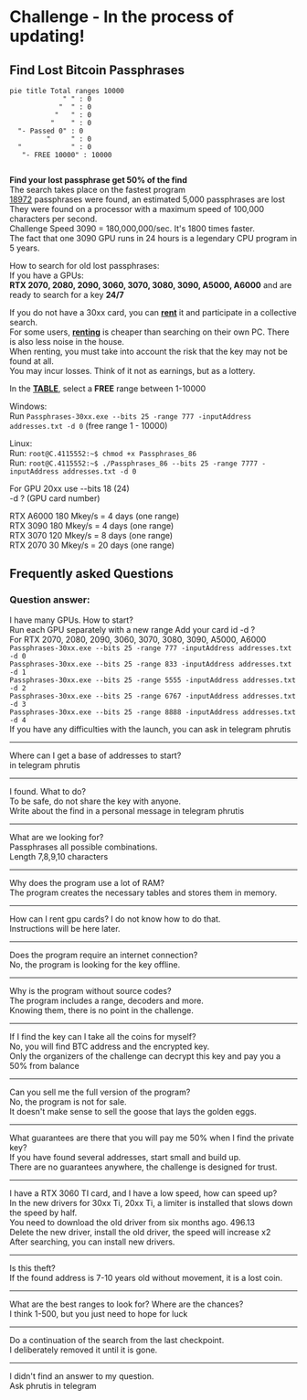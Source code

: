 # Challenge - In the process of updating!
## Find Lost Bitcoin Passphrases

```mermaid
pie title Total ranges 10000
             " " : 0
            "  " : 0
           "   " : 0
          "    " : 0
  "- Passed 0" : 0
         "     " : 0
  "            " : 0
   "- FREE 10000" : 10000
   
```
**Find your lost passphrase get 50% of the find**</br>
The search takes place on the fastest program</br>
[18972](https://allprivatekeys.com/hacked-brainwallets-with-balance) passphrases were found, an estimated 5,000 passphrases are lost</br>
They were found on a processor with a maximum speed of 100,000 characters per second.</br>
Challenge Speed 3090 = 180,000,000/sec. It's 1800 times faster.</br>
The fact that one 3090 GPU runs in 24 hours is a legendary CPU program in 5 years.</br>

How to search for old lost passphrases:</br>
If you have a GPUs:</br>
**RTX 2070, 2080, 2090, 3060, 3070, 3080, 3090, A5000, A6000** and are ready to search for a key **24/7**</br>

If you do not have a 30xx card, you can [**rent**](https://vast.ai) it and participate in a collective search. </br>
For some users, [**renting**](https://vast.ai) is cheaper than searching on their own PC. There is also less noise in the house.</br>
When renting, you must take into account the risk that the key may not be found at all.</br> 
You may incur losses. Think of it not as earnings, but as a lottery.

In the [**TABLE**](https://github.com/phrutis/Passphrases/blob/main/Others/table.md), select a **FREE** range between 1-10000

Windows:</br>
Run ```Passphrases-30xx.exe --bits 25 -range 777 -inputAddress addresses.txt -d 0``` (free range 1 - 10000)

Linux:</br>
Run: ```root@C.4115552:~$ chmod +x Passphrases_86```</br>
Run: ```root@C.4115552:~$ ./Passphrases_86 --bits 25 -range 7777 -inputAddress addresses.txt -d 0```</br>

For GPU 20xx use --bits 18 (24)</br>
-d ? (GPU card number)</br>

RTX A6000 180 Mkey/s = 4 days (one range)</br>
RTX 3090 180 Mkey/s = 4 days (one range)</br>
RTX 3070 120 Mkey/s = 8 days (one range)</br>
RTX 2070 30 Mkey/s = 20 days (one range)</br>

## Frequently asked Questions
### Question answer:

I have many GPUs. How to start?</br>
Run each GPU separately with a new range Add your card id -d ?</br>
For RTX 2070, 2080, 2090, 3060, 3070, 3080, 3090, A5000, A6000</br>
```Passphrases-30xx.exe --bits 25 -range 777 -inputAddress addresses.txt -d 0```</br>
```Passphrases-30xx.exe --bits 25 -range 833 -inputAddress addresses.txt -d 1```</br>
```Passphrases-30xx.exe --bits 25 -range 5555 -inputAddress addresses.txt -d 2```</br>
```Passphrases-30xx.exe --bits 25 -range 6767 -inputAddress addresses.txt -d 3```</br>
```Passphrases-30xx.exe --bits 25 -range 8888 -inputAddress addresses.txt -d 4```</br>
If you have any difficulties with the launch, you can ask in telegram phrutis<hr>

Where can I get a base of addresses to start?</br>
in telegram phrutis<hr>

I found. What to do?</br>
To be safe, do not share the key with anyone.</br>
Write about the find in a personal message in telegram phrutis<hr>

What are we looking for?</br>
Passphrases all possible combinations.</br>
Length 7,8,9,10 characters<hr>

Why does the program use a lot of RAM?</br>
The program creates the necessary tables and stores them in memory.<hr>

How can I rent gpu cards? I do not know how to do that.</br>
Instructions will be here later. <hr>

Does the program require an internet connection?</br>
No, the program is looking for the key offline.<hr>

Why is the program without source codes?</br>
The program includes a range, decoders and more.</br>
Knowing them, there is no point in the challenge.<hr>

If I find the key can I take all the coins for myself?</br>
No, you will find BTC address and the encrypted key.</br>
Only the organizers of the challenge can decrypt this key and pay you a 50% from balance<hr>

Can you sell me the full version of the program?</br>
No, the program is not for sale.</br>
It doesn't make sense to sell the goose that lays the golden eggs.<hr>

What guarantees are there that you will pay me 50% when I find the private key?</br>
If you have found several addresses, start small and build up.</br>
There are no guarantees anywhere, the challenge is designed for trust.<hr>

I have a RTX 3060 TI card, and I have a low speed, how can speed up?</br>
In the new drivers for 30xx Ti, 20xx Ti, a limiter is installed that slows down the speed by half.</br>
You need to download the old driver from six months ago. 496.13</br>
Delete the new driver, install the old driver, the speed will increase x2</br>
After searching, you can install new drivers.<hr>

Is this theft?</br>
If the found address is 7-10 years old without movement, it is a lost coin.<hr>

What are the best ranges to look for? Where are the chances?</br>
I think 1-500, but you just need to hope for luck<hr>

Do a continuation of the search from the last checkpoint.</br>
I deliberately removed it until it is gone.<hr>

I didn't find an answer to my question.</br>
Ask phrutis in telegram
